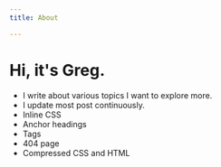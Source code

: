```yaml
---
title: About

---
```

# Hi, it's Greg.

* I write about various topics I want to explore more.
* I update most post continuously.
* Inline CSS
* Anchor headings
* Tags
* 404 page
* Compressed CSS and HTML